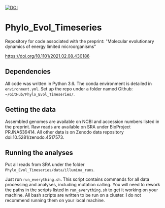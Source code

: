 [![DOI](https://zenodo.org/badge/DOI/10.5281/zenodo.4517573.svg)](https://doi.org/10.5281/zenodo.4517573)



# Phylo_Evol_Timeseries


Repository for code associated with the preprint: "Molecular evolutionary dynamics of energy limited microorganisms"

https://doi.org/10.1101/2021.02.08.430186

## Dependencies
All code was written in Python 3.6. The conda environment is detailed in `environment.yml`. Set up the repo under a folder named Github: `~/GitHub/Phylo_Evol_Timeseries/`.

## Getting the data

Assembled genomes are available on NCBI and accession numbers listed in the preprint. Raw reads are available on SRA under BioProject PRJNA639414. All other data is on Zenodo data repository doi:10.5281/zenodo.4517573.


## Running the analyses

Put all reads from SRA under the folder `Phylo_Evol_Timeseries/data/illumina_runs`.




Just run `run_everything.sh`. This script contains commands for all data processing and analyses, including mutation calling. You will need to rework the paths in the scripts listed in `run_everything.sh` to get it working on your machine. All bash scripts are written to be run on a cluster. I do not recommend running them on your local machine.
